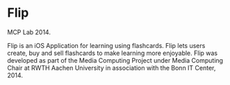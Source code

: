 # Flip
MCP Lab 2014.

Flip is an iOS Application for learning using flashcards. Flip lets users create, buy and sell flashcards to make learning more enjoyable. Flip was developed as part of the Media Computing Project under Media Computing Chair at RWTH Aachen University in association with the Bonn IT Center, 2014.
